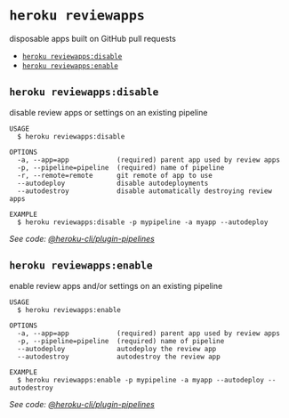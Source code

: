 `heroku reviewapps`
===================

disposable apps built on GitHub pull requests

* [`heroku reviewapps:disable`](#heroku-reviewappsdisable)
* [`heroku reviewapps:enable`](#heroku-reviewappsenable)

## `heroku reviewapps:disable`

disable review apps or settings on an existing pipeline

```
USAGE
  $ heroku reviewapps:disable

OPTIONS
  -a, --app=app            (required) parent app used by review apps
  -p, --pipeline=pipeline  (required) name of pipeline
  -r, --remote=remote      git remote of app to use
  --autodeploy             disable autodeployments
  --autodestroy            disable automatically destroying review apps

EXAMPLE
  $ heroku reviewapps:disable -p mypipeline -a myapp --autodeploy
```

_See code: [@heroku-cli/plugin-pipelines](https://github.com/heroku/heroku-cli-plugin-pipelines/blob/v7.27.0/src/commands/reviewapps/disable.ts)_

## `heroku reviewapps:enable`

enable review apps and/or settings on an existing pipeline

```
USAGE
  $ heroku reviewapps:enable

OPTIONS
  -a, --app=app            (required) parent app used by review apps
  -p, --pipeline=pipeline  (required) name of pipeline
  --autodeploy             autodeploy the review app
  --autodestroy            autodestroy the review app

EXAMPLE
  $ heroku reviewapps:enable -p mypipeline -a myapp --autodeploy --autodestroy
```

_See code: [@heroku-cli/plugin-pipelines](https://github.com/heroku/heroku-cli-plugin-pipelines/blob/v7.27.0/src/commands/reviewapps/enable.ts)_
